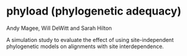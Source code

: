 # phyload (phylogenetic adequacy)

Andy Magee, Will DeWitt and Sarah Hilton

A simulation study to evaluate the effect of using site-independent phylogenetic models on alignments with site interdependence.
